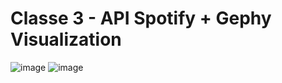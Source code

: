 # Classe 3 - API Spotify + Gephy Visualization
![image](https://github.com/albertarrebola08/bigdataUABopt4/assets/104431726/dc11d8cf-7788-409c-b91d-f6016e3fed4e)
![image](https://github.com/albertarrebola08/bigdataUABopt4/assets/104431726/0bf5849f-e3a5-495d-b5cf-914b04e70095)
